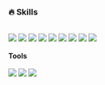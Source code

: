 ### 🔥 Skills
<br><img src="https://img.shields.io/badge/SpringBoot-6DB33F?style=flat-square&logo=Spring%20Boot&logoColor=white"/>  <img src="https://img.shields.io/badge/React.js-61DAFB?style=flat-square&logo=React&logoColor=white"/>
<img src="https://img.shields.io/badge/JavaScript-F7DF1E?style=flat-square&logo=JavaScript&logoColor=white"/>
<img src="https://img.shields.io/badge/JAVA-007396?style=flat-square&logo=JAVA&logoColor=white"/>
<img src="https://img.shields.io/badge/Bootstrap-7952B3?style=flat-square&logo=Bootstrap&logoColor=white"/>
<img src="https://img.shields.io/badge/MariaDB-003545?style=flat-square&logo=MariaDB&logoColor=white"/>
<img src="https://img.shields.io/badge/MySQL-4479A1?style=flat-square&logo=MySQL&logoColor=white"/>
<img src="https://img.shields.io/badge/oracle-F80000?style=flat-square&logo=oracle&logoColor=white">
<img src="https://img.shields.io/badge/github-181717?style=flat-square&logo=github&logoColor=white">
<br><br>
**Tools**
<br><br>
<img src="https://img.shields.io/badge/Visual Studio Code-007ACC?style=flat-square&logo=Visual%20Studio%20Code&logoColor=white"/>
<img src="https://img.shields.io/badge/Eclipse IDE-2C2255?style=flat-square&logo=Eclipse%20IDE&logoColor=white"/>
<img src="https://img.shields.io/badge/Postman-FF6C37?style=flat-square&logo=Postman&logoColor=white"/>
